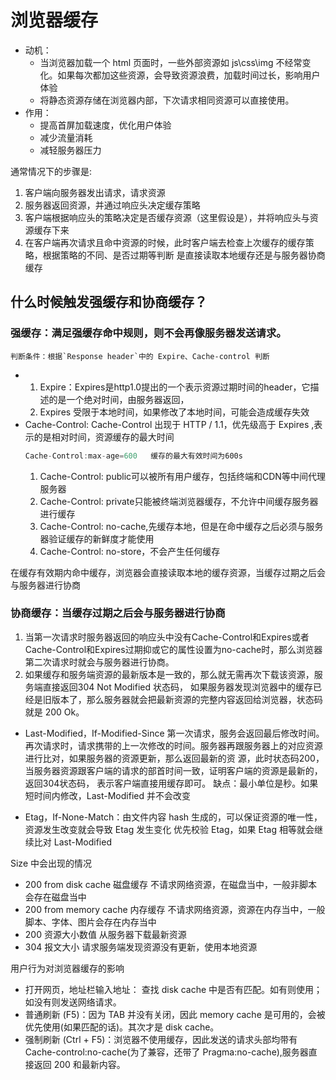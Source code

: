 # 浏览器缓存

- 动机：
  - 当浏览器加载一个 html 页面时，一些外部资源如 js\css\img 不经常变化。如果每次都加这些资源，会导致资源浪费，加载时间过长，影响用户体验
  - 将静态资源存储在浏览器内部，下次请求相同资源可以直接使用。
- 作用：
  - 提高首屏加载速度，优化用户体验
  - 减少流量消耗
  - 减轻服务器压力

通常情况下的步骤是:

1. 客户端向服务器发出请求，请求资源
2. 服务器返回资源，并通过响应头决定缓存策略
3. 客户端根据响应头的策略决定是否缓存资源（这⾥假设是），并将响应头与资源缓存下来
4. 在客户端再次请求且命中资源的时候，此时客户端去检查上次缓存的缓存策略，根据策略的不同、是否过期等判断 是直接读取本地缓存还是与服务器协商缓存

## 什么时候触发强缓存和协商缓存？
### 强缓存：满足强缓存命中规则，则不会再像服务器发送请求。
    判断条件：根据`Response header`中的 Expire、Cache-control 判断
  - 1. Expire：Expires是http1.0提出的⼀个表示资源过期时间的header，它描述的是⼀个绝对时间，由服务器返回，
    2. Expires 受限于本地时间，如果修改了本地时间，可能会造成缓存失效
  - Cache-Control: Cache-Control 出现于 HTTP / 1.1，优先级⾼于 Expires ,表示的是相对时间，资源缓存的最大时间
    ```js
    Cache-Control:max-age=600   缓存的最大有效时间为600s
    ```
    1. Cache-Control: public可以被所有⽤户缓存，包括终端和CDN等中间代理服务器 
    2. Cache-Control: private只能被终端浏览器缓存，不允许中间缓存服务器进⾏缓存 
    3. Cache-Control: no-cache,先缓存本地，但是在命中缓存之后必须与服务器验证缓存的新鲜度才能使⽤ 
    4. Cache-Control: no-store，不会产⽣任何缓存
  
在缓存有效期内命中缓存，浏览器会直接读取本地的缓存资源，当缓存过期之后会与服务器进⾏协商

### 协商缓存：当缓存过期之后会与服务器进⾏协商

1. 当第⼀次请求时服务器返回的响应头中没有Cache-Control和Expires或者Cache-Control和Expires过期抑或它的属性设置为no-cache时，那么浏览器第⼆次请求时就会与服务器进⾏协商。
2. 如果缓存和服务端资源的最新版本是⼀致的，那么就⽆需再次下载该资源，服务端直接返回304 Not Modified 状态码， 如果服务器发现浏览器中的缓存已经是旧版本了，那么服务器就会把最新资源的完整内容返回给浏览器，状态码就是 200 Ok。

- Last-Modified，If-Modified-Since 第一次请求，服务会返回最后修改时间。再次请求时，请求携带的上一次修改的时间。服务器再跟服务器上的对应资源进⾏⽐对，如果服务器的资源更新，那么返回最新的资 源，此时状态码200，当服务器资源跟客户端的请求的部⾸时间⼀致，证明客户端的资源是最新的，返回304状态码， 表示客户端直接⽤缓存即可。
缺点：最小单位是秒。如果短时间内修改，Last-Modified 并不会改变  
      
- Etag，If-None-Match：由文件内容 hash 生成的，可以保证资源的唯一性，资源发生改变就会导致 Etag 发生变化
优先校验 Etag，如果 Etag 相等就会继续比对 Last-Modified



Size 中会出现的情况

- 200 from disk cache 磁盘缓存 不请求网络资源，在磁盘当中，一般非脚本会存在磁盘当中
- 200 from memory cache 内存缓存 不请求网络资源，资源在内存当中，一般脚本、字体、图片会存在内存当中
- 200 资源大小数值 从服务器下载最新资源
- 304 报文大小 请求服务端发现资源没有更新，使用本地资源

用户行为对浏览器缓存的影响

- 打开网页，地址栏输入地址： 查找 disk cache 中是否有匹配。如有则使用；如没有则发送网络请求。
- 普通刷新 (F5)：因为 TAB 并没有关闭，因此 memory cache 是可用的，会被优先使用(如果匹配的话)。其次才是 disk cache。
- 强制刷新 (Ctrl + F5)：浏览器不使用缓存，因此发送的请求头部均带有 Cache-control:no-cache(为了兼容，还带了 Pragma:no-cache),服务器直接返回 200 和最新内容。



